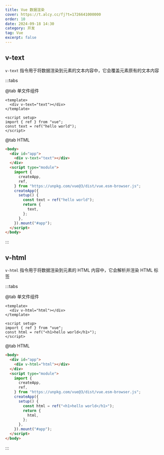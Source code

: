 ```yaml
---
title: Vue 数据渲染
cover: https://t.alcy.cc/fj?t=1726641000000
order: 10
date: 2024-09-18 14:30
category: 开发
tag: Vue
excerpt: false
---
```


## v-text

`v-text` 指令用于将数据渲染到元素的文本内容中，它会覆盖元素原有的文本内容

:::tabs

@tab 单文件组件

```vue
<template>
  <div v-text="text"></div>
</template>

<script setup>
import { ref } from "vue";
const text = ref("hello world");
</script>
```

@tab HTML

```html
<body>
  <div id="app">
    <div v-text="text"></div>
  </div>
  <script type="module">
    import {
      createApp,
      ref,
    } from "https://unpkg.com/vue@3/dist/vue.esm-browser.js";
    createApp({
      setup() {
        const text = ref("hello world");
        return {
          text,
        };
      },
    }).mount("#app");
  </script>
</body>
```

:::

## v-html

`v-html` 指令用于将数据渲染到元素的 HTML 内容中，它会解析并渲染 HTML 标签

:::tabs

@tab 单文件组件

```vue
<template>
  <div v-html="html"></div>
</template>

<script setup>
import { ref } from "vue";
const html = ref("<h1>hello world</h1>");
</script>
```

@tab HTML

```html
<body>
  <div id="app">
    <div v-html="html"></div>
  </div>
  <script type="module">
    import {
      createApp,
      ref,
    } from "https://unpkg.com/vue@3/dist/vue.esm-browser.js";
    createApp({
      setup() {
        const html = ref("<h1>hello world</h1>");
        return {
          html,
        };
      },
    }).mount("#app");
  </script>
</body>
```

:::
